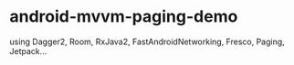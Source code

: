 # android-mvvm-paging-demo

using Dagger2, Room, RxJava2, FastAndroidNetworking, Fresco, Paging, Jetpack...
